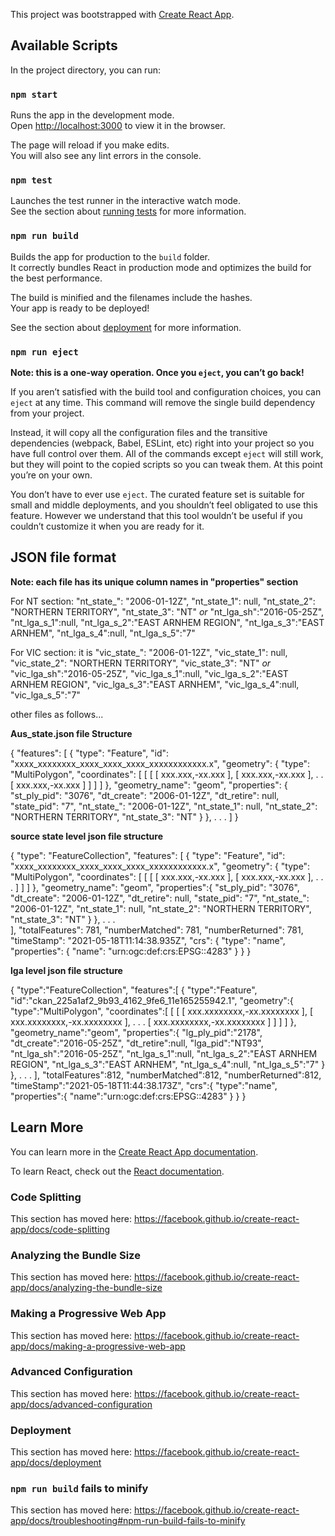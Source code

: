 This project was bootstrapped with [Create React App](https://github.com/facebook/create-react-app).

## Available Scripts

In the project directory, you can run:

### `npm start`

Runs the app in the development mode.<br />
Open [http://localhost:3000](http://localhost:3000) to view it in the browser.

The page will reload if you make edits.<br />
You will also see any lint errors in the console.

### `npm test`

Launches the test runner in the interactive watch mode.<br />
See the section about [running tests](https://facebook.github.io/create-react-app/docs/running-tests) for more information.

### `npm run build`

Builds the app for production to the `build` folder.<br />
It correctly bundles React in production mode and optimizes the build for the best performance.

The build is minified and the filenames include the hashes.<br />
Your app is ready to be deployed!

See the section about [deployment](https://facebook.github.io/create-react-app/docs/deployment) for more information.

### `npm run eject`

**Note: this is a one-way operation. Once you `eject`, you can’t go back!**

If you aren’t satisfied with the build tool and configuration choices, you can `eject` at any time. This command will remove the single build dependency from your project.

Instead, it will copy all the configuration files and the transitive dependencies (webpack, Babel, ESLint, etc) right into your project so you have full control over them. All of the commands except `eject` will still work, but they will point to the copied scripts so you can tweak them. At this point you’re on your own.

You don’t have to ever use `eject`. The curated feature set is suitable for small and middle deployments, and you shouldn’t feel obligated to use this feature. However we understand that this tool wouldn’t be useful if you couldn’t customize it when you are ready for it.


## JSON file format
**Note: each file has its unique column names in "properties" section**

For NT section: 
                "nt_state_": "2006-01-12Z",
                "nt_state_1": null,
                "nt_state_2": "NORTHERN TERRITORY",
                "nt_state_3": "NT"
               	*or*
                "nt_lga_sh":"2016-05-25Z",
                "nt_lga_s_1":null,
                "nt_lga_s_2":"EAST ARNHEM REGION",
                "nt_lga_s_3":"EAST ARNHEM",
                "nt_lga_s_4":null,
                "nt_lga_s_5":"7"

For VIC section: it is
                "vic_state_": "2006-01-12Z",
                "vic_state_1": null,
                "vic_state_2": "NORTHERN TERRITORY",
                "vic_state_3": "NT"
                *or*
                "vic_lga_sh":"2016-05-25Z",
                "vic_lga_s_1":null,
                "vic_lga_s_2":"EAST ARNHEM REGION",
                "vic_lga_s_3":"EAST ARNHEM",
                "vic_lga_s_4":null,
                "vic_lga_s_5":"7"

other files as follows...

**Aus_state.json file Structure**

{
	"features": [
		{
			"type": "Feature",
			"id": "xxxx_xxxxxxxx_xxxx_xxxx_xxxx_xxxxxxxxxxxx.x",
			"geometry": {
				"type": "MultiPolygon",
				"coordinates": [
					[
						[
							[ xxx.xxx,-xx.xxx ],
							[ xxx.xxx,-xx.xxx ],
							.
							.
							[ xxx.xxx,-xx.xxx ]
						]
					]
				]
			},
            "geometry_name": "geom",
            "properties": {
                "st_ply_pid": "3076",
                "dt_create": "2006-01-12Z",
                "dt_retire": null,
                "state_pid": "7",
                "nt_state_": "2006-01-12Z",
                "nt_state_1": null,
                "nt_state_2": "NORTHERN TERRITORY",
                "nt_state_3": "NT"
            }
		},
		.
		.
		.
	]
}

**source state level json file structure**

{
	"type": "FeatureCollection",
	"features": [
		{
			"type": "Feature",
			"id": "xxxx_xxxxxxxx_xxxx_xxxx_xxxx_xxxxxxxxxxxx.x",
			"geometry": {
				"type": "MultiPolygon",
				"coordinates": [
					[
						[
							[ xxx.xxx,-xx.xxx ],
							[ xxx.xxx,-xx.xxx ],
							.
							.
							.
						]
					]
				]
			},
            "geometry_name": "geom",
            "properties":{
                "st_ply_pid": "3076",
                "dt_create": "2006-01-12Z",
                "dt_retire": null,
                "state_pid": "7",
                "nt_state_": "2006-01-12Z",
                "nt_state_1": null,
                "nt_state_2": "NORTHERN TERRITORY",
                "nt_state_3": "NT"
            }
		},
        .
        .
        .	
	],
    "totalFeatures": 781,
    "numberMatched": 781,
    "numberReturned": 781,
    "timeStamp": "2021-05-18T11:14:38.935Z",
    "crs": {
        "type": "name",
        "properties": {
            "name": "urn:ogc:def:crs:EPSG::4283"
        }
    }
}

**lga level json file structure**

{
    "type":"FeatureCollection",
    "features":[
        {
            "type":"Feature",
            "id":"ckan_225a1af2_9b93_4162_9fe6_11e165255942.1",
            "geometry":{
                "type":"MultiPolygon",
                "coordinates":[
                    [
                        [
                            [ xxx.xxxxxxxx,-xx.xxxxxxxx ],
                            [ xxx.xxxxxxxx,-xx.xxxxxxxx ],
                            .
                            .
                            .
                            [ xxx.xxxxxxxx,-xx.xxxxxxxx ]
                        ]
                    ]
                ]
            },
            "geometry_name":"geom",
            "properties":{
                "lg_ply_pid":"2178",
                "dt_create":"2016-05-25Z",
                "dt_retire":null,
                "lga_pid":"NT93",
                "nt_lga_sh":"2016-05-25Z",
                "nt_lga_s_1":null,
                "nt_lga_s_2":"EAST ARNHEM REGION",
                "nt_lga_s_3":"EAST ARNHEM",
                "nt_lga_s_4":null,
                "nt_lga_s_5":"7"
            }
        },
        .
        .
        .
    ],
    "totalFeatures":812,
    "numberMatched":812,
    "numberReturned":812,
    "timeStamp":"2021-05-18T11:44:38.173Z",
    "crs":{
        "type":"name",
        "properties":{
            "name":"urn:ogc:def:crs:EPSG::4283"
        }
    }
}

## Learn More

You can learn more in the [Create React App documentation](https://facebook.github.io/create-react-app/docs/getting-started).

To learn React, check out the [React documentation](https://reactjs.org/).

### Code Splitting

This section has moved here: https://facebook.github.io/create-react-app/docs/code-splitting

### Analyzing the Bundle Size

This section has moved here: https://facebook.github.io/create-react-app/docs/analyzing-the-bundle-size

### Making a Progressive Web App

This section has moved here: https://facebook.github.io/create-react-app/docs/making-a-progressive-web-app

### Advanced Configuration

This section has moved here: https://facebook.github.io/create-react-app/docs/advanced-configuration

### Deployment

This section has moved here: https://facebook.github.io/create-react-app/docs/deployment

### `npm run build` fails to minify

This section has moved here: https://facebook.github.io/create-react-app/docs/troubleshooting#npm-run-build-fails-to-minify
